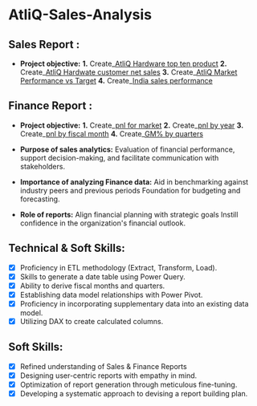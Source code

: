 # AtliQ-Sales-Analysis
## Sales Report :

- **Project objective:** 
    **1.** Create_[AtliQ Hardware top ten product](https://github.com/shubhvanshi/AtliQ-Sales-Analysis/blob/main/AtliQ%20Hardware%20top%20ten%20product.pdf)
    **2.** Create_[AtliQ Hardwate customer net sales](https://github.com/shubhvanshi/AtliQ-Sales-Analysis/blob/main/AtliQ%20Hardwate%20customer%20net%20sales.pdf)
    **3.** Create_[AtliQ Market Performance vs Target](https://github.com/shubhvanshi/AtliQ-Sales-Analysis/blob/main/AtliQ%20Market%20Performance%20vs%20Target.pdf)
    **4.** Create_[India sales performance](https://github.com/shubhvanshi/AtliQ-Sales-Analysis/blob/main/India%20sales%20performance.pdf)

## Finance Report :

- **Project objective:** 
    **1.** Create_[pnl for market](https://github.com/shubhvanshi/AtliQ-Sales-Analysis/blob/main/pnl%20for%20market.pdf)
    **2.** Create_[pnl by year](https://github.com/shubhvanshi/AtliQ-Sales-Analysis/blob/main/pnl%20by%20year.pdf)
    **3.** Create_[pnl by fiscal month](https://github.com/shubhvanshi/AtliQ-Sales-Analysis/blob/main/pnl%20by%20fiscal%20month.pdf)
    **4.** Create_[GM% by quarters](https://github.com/shubhvanshi/AtliQ-Sales-Analysis/blob/main/GM%25%20by%20quarters.pdf)

- **Purpose of sales analytics:** Evaluation of financial performance, support decision-making, and facilitate communication with stakeholders.

- **Importance of analyzing Finance data:** Aid in benchmarking against industry peers and previous periods Foundation for budgeting and forecasting.

- **Role of reports:** Align financial planning with strategic goals Instill confidence in the organization's financial outlook.


## Technical & Soft Skills:
- [x]	Proficiency in ETL methodology (Extract, Transform, Load).
- [x]	Skills to generate a date table using Power Query.
- [x]	Ability to derive fiscal months and quarters.
- [x]	Establishing data model relationships with Power Pivot.
- [x]	Proficiency in incorporating supplementary data into an existing data model.
- [x]	Utilizing DAX to create calculated columns.

## Soft Skills:
- [x]	Refined understanding of Sales & Finance Reports
- [x]	Designing user-centric reports with empathy in mind.
- [x]	Optimization of report generation through meticulous fine-tuning.
- [x]	Developing a systematic approach to devising a report building plan.

